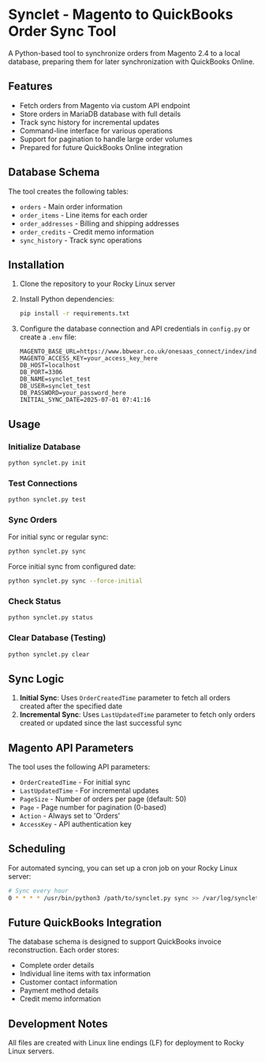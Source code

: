 # Synclet - Magento to QuickBooks Order Sync Tool

A Python-based tool to synchronize orders from Magento 2.4 to a local database, preparing them for later synchronization with QuickBooks Online.

## Features

- Fetch orders from Magento via custom API endpoint
- Store orders in MariaDB database with full details
- Track sync history for incremental updates
- Command-line interface for various operations
- Support for pagination to handle large order volumes
- Prepared for future QuickBooks Online integration

## Database Schema

The tool creates the following tables:
- `orders` - Main order information
- `order_items` - Line items for each order
- `order_addresses` - Billing and shipping addresses
- `order_credits` - Credit memo information
- `sync_history` - Track sync operations

## Installation

1. Clone the repository to your Rocky Linux server
2. Install Python dependencies:
   ```bash
   pip install -r requirements.txt
   ```

3. Configure the database connection and API credentials in `config.py` or create a `.env` file:
   ```
   MAGENTO_BASE_URL=https://www.bbwear.co.uk/onesaas_connect/index/index
   MAGENTO_ACCESS_KEY=your_access_key_here
   DB_HOST=localhost
   DB_PORT=3306
   DB_NAME=synclet_test
   DB_USER=synclet_test
   DB_PASSWORD=your_password_here
   INITIAL_SYNC_DATE=2025-07-01 07:41:16
   ```

## Usage

### Initialize Database
```bash
python synclet.py init
```

### Test Connections
```bash
python synclet.py test
```

### Sync Orders
For initial sync or regular sync:
```bash
python synclet.py sync
```

Force initial sync from configured date:
```bash
python synclet.py sync --force-initial
```

### Check Status
```bash
python synclet.py status
```

### Clear Database (Testing)
```bash
python synclet.py clear
```

## Sync Logic

1. **Initial Sync**: Uses `OrderCreatedTime` parameter to fetch all orders created after the specified date
2. **Incremental Sync**: Uses `LastUpdatedTime` parameter to fetch only orders created or updated since the last successful sync

## Magento API Parameters

The tool uses the following API parameters:
- `OrderCreatedTime` - For initial sync
- `LastUpdatedTime` - For incremental updates
- `PageSize` - Number of orders per page (default: 50)
- `Page` - Page number for pagination (0-based)
- `Action` - Always set to 'Orders'
- `AccessKey` - API authentication key

## Scheduling

For automated syncing, you can set up a cron job on your Rocky Linux server:

```bash
# Sync every hour
0 * * * * /usr/bin/python3 /path/to/synclet.py sync >> /var/log/synclet.log 2>&1
```

## Future QuickBooks Integration

The database schema is designed to support QuickBooks invoice reconstruction. Each order stores:
- Complete order details
- Individual line items with tax information
- Customer contact information
- Payment method details
- Credit memo information

## Development Notes

All files are created with Linux line endings (LF) for deployment to Rocky Linux servers.
